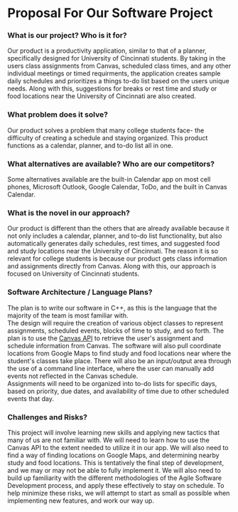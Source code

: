 # Proposal For Our Software Project

### What is our project? Who is it for?
Our product is a productivity application, similar to that of a planner, specifically designed for University of Cincinnati students. By taking in the users class assignments from Canvas, scheduled class times, and any other individual meetings or timed requirments, the application creates sample daily schedules and prioritizes a things to-do list based on the users unique needs. Along with this, suggestions for breaks or rest time and study or food locations near the University of Cincinnati are also created.

### What problem does it solve?
Our product solves a problem that many college students face- the difficulty of creating a schedule and staying organized. This product functions as a calendar, planner, and to-do list all in one. 

### What alternatives are available? Who are our competitors?
Some alternatives available are the built-in Calendar app on most cell phones, Microsoft Outlook, Google Calendar, ToDo, and the built in Canvas Calendar. 

### What is the novel in our approach?
Our product is different than the others that are already available because it not only includes a calendar, planner, and to-do list functionality, but also automatically generates daily schedules, rest times, and suggested food and study locations near the University of Cincinnati. The reason it is so relevant for college students is because our product gets class information and assignments directly from Canvas. Along with this, our approach is focused on University of Cincinnati students. 

### Software Architecture / Language Plans?
The plan is to write our software in C++, as this is the language that the majority of the team is most familiar with. <br>
The design will require the creation of various object classes to represent assignments, scheduled events, blocks of time to study, and so forth. The plan is to use the [Canvas API](https://canvas.instructure.com/doc/api/) to retrieve the user's assignment and schedule information from Canvas. The software will also pull coordinate locations from Google Maps to find study and food locations near where the student's classes take place. There will also be an input/output area through the use of a command line interface, where the user can manually add events not reflected in the Canvas schedule. <br>
Assignments will need to be organized into to-do lists for specific days, based on priority, due dates, and availability of time due to other scheduled events that day.

### Challenges and Risks?
This project will involve learning new skills and applying new tactics that many of us are not familiar with. We will need to learn how to use the Canvas API to the extent needed to utilize it in our app. We will also need to find a way of finding locations on Google Maps, and determining nearby study and food locations. This is tentatively the final step of development, and we may or may not be able to fully implement it. We will also need to build up familiarity with the different methodologies of the Agile Software Development process, and apply these effectively to stay on schedule. To help minimize these risks, we will attempt to start as small as possible when implementing new features, and work our way up.

